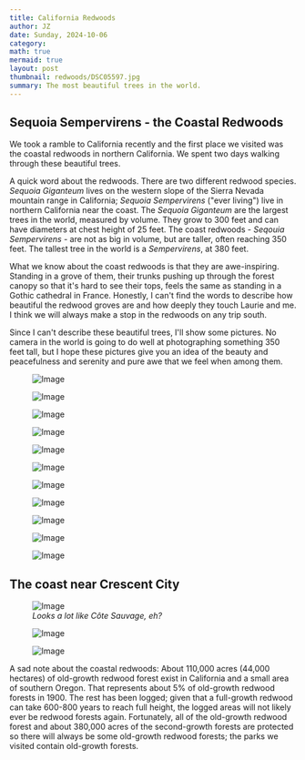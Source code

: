 ```yaml
---
title: California Redwoods
author: JZ
date: Sunday, 2024-10-06
category: 
math: true
mermaid: true
layout: post
thumbnail: redwoods/DSC05597.jpg
summary: The most beautiful trees in the world.
---  
```

<h2>Sequoia Sempervirens - the Coastal Redwoods</H2>
We took a ramble to California recently and the first place we visited was the coastal redwoods in northern California. We spent two days walking through these beautiful trees.


A quick word about the redwoods. There are two different redwood species. <i>Sequoia Giganteum</i> lives on the western slope of the Sierra Nevada mountain range in California; <i>Sequoia Sempervirens</i> ("ever living") live in northern California near the coast. The <i>Sequoia Giganteum</i> are the largest trees in the world, measured by  volume. They grow to 300 feet and can have diameters at chest height of 25 feet. The coast redwoods - <i>Seqouia Sempervirens</i> - are not as big in volume, but are taller, often reaching 350 feet. The tallest tree in the world is a <i>Sempervirens</i>, at 380 feet.

What we know about the coast redwoods is that they are awe-inspiring. Standing in a grove of them, their trunks pushing up through the forest canopy so that it's hard to see their tops, feels the same as standing in a Gothic cathedral in France. Honestly, I can't find the words to describe how beautiful the redwood groves are and how deeply they touch Laurie and me. I think we will always make a stop in the redwoods on any trip south.

Since I can't describe these beautiful trees, I'll show some pictures. No camera in the world is going to do well at photographing something 350 feet tall, but I hope these pictures give you an idea of the beauty and peacefulness and serenity and pure awe that we feel when among them.

<figure class = 'landscape' >
	<img src="{{ "redwoods/DSC05452.jpg" | prepend: site.imageurl | prepend: site.baseurl  }}" alt="Image" />
	<figcaption><em></em></figcaption>
</figure>
<figure class = 'portrait' >
	<img src="{{ "redwoods/DSC05453.jpg" | prepend: site.imageurl | prepend: site.baseurl  }}" alt="Image" />
	<figcaption><em></em></figcaption>
</figure>

<figure class = 'portrait' >
	<img src="{{ "redwoods/DSC05457.jpg" | prepend: site.imageurl | prepend: site.baseurl  }}" alt="Image" />
	<figcaption><em></em></figcaption>
</figure>

<figure class = 'portrait' >
	<img src="{{ "redwoods/DSC05465.jpg" | prepend: site.imageurl | prepend: site.baseurl  }}" alt="Image" />
	<figcaption><em></em></figcaption>
</figure>

<figure class = 'landscape' >
	<img src="{{ "redwoods/DSC05469.jpg" | prepend: site.imageurl | prepend: site.baseurl  }}" alt="Image" />
	<figcaption><em></em></figcaption>
</figure>

<figure class = 'portrait' >
	<img src="{{ "redwoods/DSC05471.jpg" | prepend: site.imageurl | prepend: site.baseurl  }}" alt="Image" />
	<figcaption><em></em></figcaption>
</figure>

<figure class = 'portrait' >
	<img src="{{ "redwoods/DSC05479.jpg" | prepend: site.imageurl | prepend: site.baseurl  }}" alt="Image" />
	<figcaption><em></em></figcaption>
</figure>

<figure class = 'portrait' >
	<img src="{{ "redwoods/DSC05493.jpg" | prepend: site.imageurl | prepend: site.baseurl  }}" alt="Image" />
	<figcaption><em></em></figcaption>

</figure>

<figure class = 'landscape' >
	<img src="{{ "redwoods/DSC05533.jpg" | prepend: site.imageurl | prepend: site.baseurl  }}" alt="Image" />
	<figcaption><em></em></figcaption>

</figure>

<figure class = 'portrait' >
	<img src="{{ "redwoods/DSC05566.jpg" | prepend: site.imageurl | prepend: site.baseurl  }}" alt="Image" />
	<figcaption><em></em></figcaption>
</figure>

<figure class = 'landscape' >
	<img src="{{ "redwoods/DSC05601.jpg" | prepend: site.imageurl | prepend: site.baseurl  }}" alt="Image" />
	<figcaption><em></em></figcaption>
</figure>

<h2>The coast near Crescent City</h2>
<figure class = 'landscape' >
	<img src="{{ "redwoods/DSC05541.jpg" | prepend: site.imageurl | prepend: site.baseurl  }}" alt="Image" />
	<figcaption><em>Looks a lot like Côte Sauvage, eh?</em></figcaption>

</figure>

<figure class = 'portrait' >
	<img src="{{ "redwoods/DSC05549.jpg" | prepend: site.imageurl | prepend: site.baseurl  }}" alt="Image" />
	<figcaption><em></em></figcaption>
</figure>

<figure class = 'landscape' >
	<img src="{{ "redwoods/DSC05554.jpg" | prepend: site.imageurl | prepend: site.baseurl  }}" alt="Image" />
	<figcaption><em></em></figcaption>
</figure>

A sad note about the coastal redwoods: About 110,000 acres (44,000 hectares) of old-growth redwood forest exist in California and a small area of southern Oregon. That represents about 5% of old-growth redwood forests in 1900. The rest has been logged; given that a full-growth redwood can take 600-800 years to reach full height, the logged areas will not likely ever be redwood forests again. Fortunately, all of the old-growth redwood forest and about 380,000 acres of the second-growth forests are protected so there will always be some old-growth redwood forests; the parks we visited contain old-growth forests.